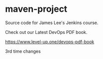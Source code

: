 # maven-project
Source code for James Lee's Jenkins course.

Check out our Latest DevOps PDF book.

https://www.level-up.one/devops-pdf-book


3rd time changes